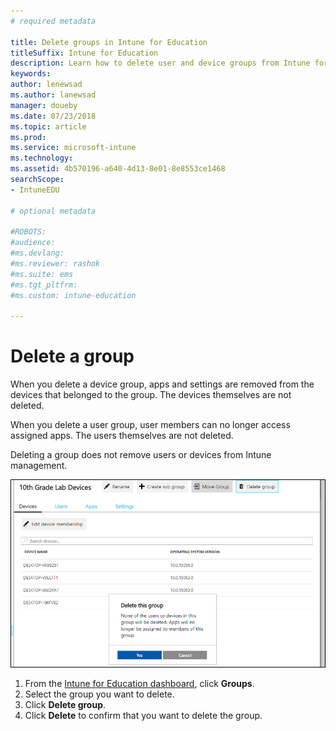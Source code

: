 ```yaml
---
# required metadata

title: Delete groups in Intune for Education
titleSuffix: Intune for Education
description: Learn how to delete user and device groups from Intune for Education
keywords:
author: lenewsad
ms.author: lanewsad
manager: doueby
ms.date: 07/23/2018
ms.topic: article
ms.prod:
ms.service: microsoft-intune
ms.technology:
ms.assetid: 4b570196-a640-4d13-8e01-8e8553ce1468
searchScope:
- IntuneEDU

# optional metadata

#ROBOTS:
#audience:
#ms.devlang:
#ms.reviewer: rashok
#ms.suite: ems
#ms.tgt_pltfrm:
#ms.custom: intune-education

---
```


# Delete a group  

When you delete a device group, apps and settings are removed from the devices that belonged to the group. The devices themselves are not deleted. 

When you delete a user group, user members can no longer access assigned apps. The users themselves are not deleted.

Deleting a group does not remove users or devices from Intune management.

  ![Delete groups buttons encircled in red](./media/groups-011-delete-groups.png)

1.	From the [Intune for Education dashboard](https://intuneeducation.portal.azure.com), click **Groups**.  
2. Select the group you want to delete.
3. Click **Delete group**. 
4. Click **Delete** to confirm that you want to delete the group.


